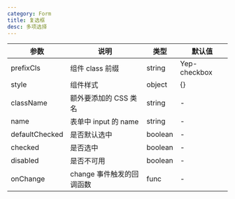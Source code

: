 ```yaml
---
category: Form
title: 复选框
desc: 多项选择
---
```


<DEMO>

| 参数           | 说明                      | 类型    | 默认值       |
| -------------- | ------------------------- | ------- | ------------ |
| prefixCls      | 组件 class 前缀           | string  | Yep-checkbox |
| style          | 组件样式                  | object  | {}           |
| className      | 额外要添加的 CSS 类名     | string  | -            |
| name           | 表单中 input 的 name      | string  | -            |
| defaultChecked | 是否默认选中              | boolean | -            |
| checked        | 是否选中                  | boolean | -            |
| disabled       | 是否不可用                | boolean | -            |
| onChange       | change 事件触发的回调函数 | func    | -            |
